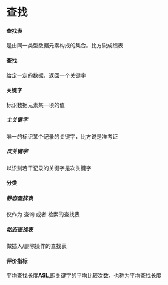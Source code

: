 # 查找

#### 查找表

是由同一类型数据元素构成的集合。比方说成绩表

#### 查找

给定一定的数据，返回一个关键字

#### 关键字

标识数据元素某一项的值

##### 主关键字

唯一的标识某个记录的关键字，比方说是准考证

##### 次关键字

以识别若干记录的关键字是次关键字

#### 分类

##### 静态查找表

仅作为 查询 或者 检索的查找表

##### 动态查找表

做插入/删除操作的查找表

#### 评价指标

平均查找长度**ASL**,即关键字的平均比较次数，也称为平均查找长度